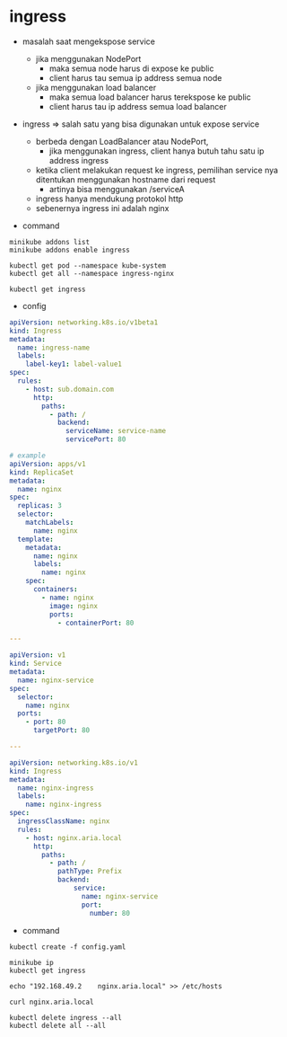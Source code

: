 # ingress
- masalah saat mengekspose service
    - jika menggunakan NodePort
        - maka semua node harus di expose ke public
        - client harus tau semua ip address semua node
    - jika menggunakan load balancer
        - maka semua load balancer harus terekspose ke public
        - client harus tau ip address semua load balancer

- ingress => salah satu yang bisa digunakan untuk expose service
    - berbeda dengan LoadBalancer atau NodePort,
        - jika menggunakan ingress, client hanya butuh tahu satu ip address ingress
    - ketika client melakukan request ke ingress, pemilihan service nya ditentukan menggunakan hostname dari request
        - artinya bisa menggunakan <host>/serviceA
    - ingress hanya mendukung protokol http
    - sebenernya ingress ini adalah nginx

- command
```
minikube addons list
minikube addons enable ingress

kubectl get pod --namespace kube-system
kubectl get all --namespace ingress-nginx

kubectl get ingress
```

- config
```yaml
apiVersion: networking.k8s.io/v1beta1
kind: Ingress
metadata:
  name: ingress-name
  labels:
    label-key1: label-value1
spec:
  rules:
    - host: sub.domain.com
      http:
        paths:
          - path: /
            backend:
              serviceName: service-name
              servicePort: 80

# example
apiVersion: apps/v1
kind: ReplicaSet
metadata:
  name: nginx
spec:
  replicas: 3
  selector:
    matchLabels:
      name: nginx
  template:
    metadata:
      name: nginx
      labels:
        name: nginx
    spec:
      containers:
        - name: nginx
          image: nginx
          ports:
            - containerPort: 80

---

apiVersion: v1
kind: Service
metadata:
  name: nginx-service
spec:
  selector:
    name: nginx
  ports:
    - port: 80
      targetPort: 80

---

apiVersion: networking.k8s.io/v1
kind: Ingress
metadata:
  name: nginx-ingress
  labels:
    name: nginx-ingress
spec:
  ingressClassName: nginx
  rules:
    - host: nginx.aria.local
      http:
        paths:
          - path: /
            pathType: Prefix
            backend:
                service:
                  name: nginx-service
                  port:
                    number: 80
```

- command
```
kubectl create -f config.yaml

minikube ip
kubectl get ingress

echo "192.168.49.2    nginx.aria.local" >> /etc/hosts 

curl nginx.aria.local

kubectl delete ingress --all
kubectl delete all --all
```